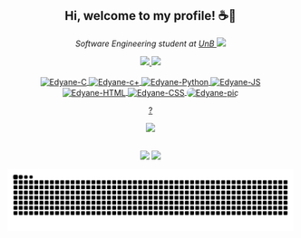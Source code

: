 ### <h2 align="center"> Hi, welcome to my profile! ☕🍩 </h2> 
 
<!--
**Edyane/Edyane** is a ✨ _special_ ✨ repository because its `README.md` (this file) appears on your GitHub profile.

Here are some ideas to get you started:

- 🔭 I’m currently working on ...
- 🌱 I’m currently learning ...
- 👯 I’m looking to collaborate on ...
- 🤔 I’m looking for help with ...
- 💬 Ask me about ...
- 📫 How to reach me: ...
- 😄 Pronouns: ...
- ⚡ Fun fact: ...
-->

<p align="center"><em>Software Engineering student at <a target="_blank" href="https://www.unb.br/">UnB </a><img src="https://media2.giphy.com/media/SUEN0j6R09jeEriEWr/giphy.gif?cid=ecf05e47f4f5jrf5a45vtjw830ten75mii34yk8rc7h099mv&rid=giphy.gif" width="25"></em></p>


<div align="center">
  <a href="https://github.com/Edyane">
  <img height="150em" src="https://github-readme-stats.vercel.app/api?username=edyane&show_icons=true&theme=tokyonight&include_all_commits=true&count_private=true"/>
  <img height="150em" src="https://github-readme-stats.vercel.app/api/top-langs/?username=edyane&layout=compact&langs_count=7&theme=tokyonight"/>
</div>
<div align="center" style="display: inline_block"><br>
  <img align="center" alt="Edyane-C" height="45" width="45" src="https://cdn.jsdelivr.net/gh/devicons/devicon/icons/c/c-plain.svg">
  <img align="center" alt="Edyane-c+" height="45" width="45" src="https://cdn.jsdelivr.net/gh/devicons/devicon/icons/cplusplus/cplusplus-plain.svg">
  <img align="center" alt="Edyane-Python" height="45" width="45" src="https://cdn.jsdelivr.net/gh/devicons/devicon/icons/python/python-original.svg">
  <img align="center" alt="Edyane-JS" height="45" width="45" src="https://cdn.jsdelivr.net/gh/devicons/devicon/icons/javascript/javascript-original.svg">
  <img align="center" alt="Edyane-HTML" height="45" width="45" src="https://cdn.jsdelivr.net/gh/devicons/devicon/icons/html5/html5-original.svg">  
  <img align="center" alt="Edyane-CSS" height="45" width="45" src="https://cdn.jsdelivr.net/gh/devicons/devicon/icons/css3/css3-original.svg">
  <img align="center" alt="Edyane-pic" height="170" style="border-radius:100px;"  src="https://cdn.discordapp.com/attachments/884155938985111702/920296105403629598/nene_quase_rindinho.png" style="border-radius: 1px solid">
 
 <p align="center">?</p>
 <p align="center">   <img alingn="center" src="https://profile-counter.glitch.me/https://github.com/Edyane/count.svg" /></p>
  
  ##
  
  <div> 
  <a href = "mailto:edyanealves@gmail.com"><img src="https://img.shields.io/badge/-Gmail-%23333?style=for-the-badge&logo=gmail&logoColor=white" target="_blank"></a>
  <a href="https://www.linkedin.com/in/edyanealves/" target="_blank"><img src="https://img.shields.io/badge/-LinkedIn-%230077B5?style=for-the-badge&logo=linkedin&logoColor=white" target="_blank"></a> 
 
    
  ![Snake animation](https://github.com/edyane/edyane/blob/output/github-contribution-grid-snake.svg)
